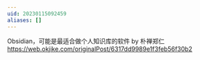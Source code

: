 ```yaml
---
uid: 20230115092459
aliases: []
---
```

Obsidian，可能是最适合做个人知识库的软件 by 朴禅郑仁
https://web.okjike.com/originalPost/6317dd9989e1f3feb56f30b2